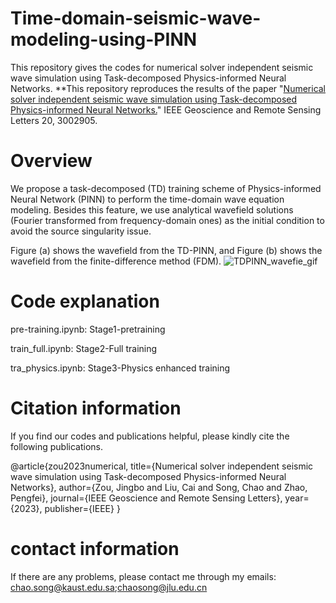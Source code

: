 # Time-domain-seismic-wave-modeling-using-PINN
This repository gives the codes for numerical solver independent seismic wave simulation using Task-decomposed Physics-informed Neural Networks.
**This repository reproduces the results of the paper "[Numerical solver independent seismic wave simulation using Task-decomposed Physics-informed Neural Networks.](https://ieeexplore.ieee.org/abstract/document/10229173)" IEEE Geoscience and Remote Sensing Letters 20, 3002905.

# Overview

We propose a task-decomposed (TD) training scheme of Physics-informed Neural Network (PINN) to perform the time-domain wave equation modeling. Besides this feature, we use analytical wavefield solutions (Fourier transformed from frequency-domain ones) as the initial condition to avoid the source singularity issue. 

Figure (a) shows the wavefield from the TD-PINN, and Figure (b) shows the wavefield from the finite-difference method (FDM).
![TDPINN_wavefie_gif](https://github.com/songc0a/Time-domain-seismic-wave-modeling-using-PINN/assets/31889731/a6a7bd80-e95c-4627-83e5-77b4371a7c8b)

# Code explanation

pre-training.ipynb: Stage1-pretraining

train_full.ipynb: Stage2-Full training

tra_physics.ipynb: Stage3-Physics enhanced training

# Citation information

If you find our codes and publications helpful, please kindly cite the following publications.

@article{zou2023numerical,
  title={Numerical solver independent seismic wave simulation using Task-decomposed Physics-informed Neural Networks},
  author={Zou, Jingbo and Liu, Cai and Song, Chao and Zhao, Pengfei},
  journal={IEEE Geoscience and Remote Sensing Letters},
  year={2023},
  publisher={IEEE}
}

# contact information
If there are any problems, please contact me through my emails: chao.song@kaust.edu.sa;chaosong@jlu.edu.cn
